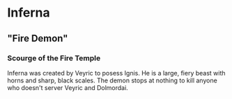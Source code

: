 # Inferna
## "Fire Demon"
### Scourge of the Fire Temple

Inferna was created by Veyric to posess Ignis. He is a large, fiery beast with horns and sharp, black scales. The demon stops at nothing to kill anyone who doesn't server Veyric and Dolmordai.